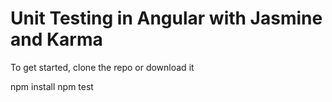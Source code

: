 # Unit Testing in Angular with Jasmine and Karma

To get started, clone the repo or download it

npm install
npm test
